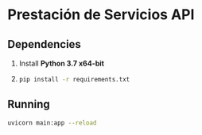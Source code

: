 # Prestación de Servicios API

## Dependencies

1. Install **Python 3.7 x64-bit**

2.  ```bash
    pip install -r requirements.txt
    ```

## Running

```bash
uvicorn main:app --reload
```
